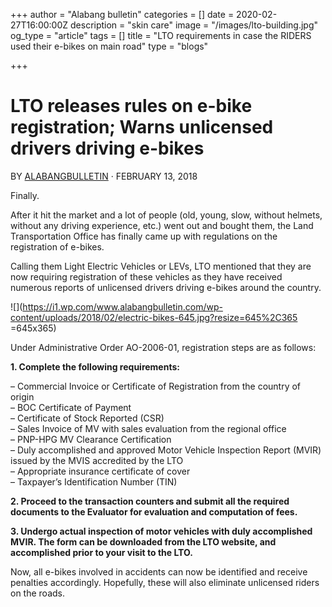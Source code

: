 +++
author = "Alabang bulletin"
categories = []
date = 2020-02-27T16:00:00Z
description = "skin care"
image = "/images/lto-building.jpg"
og_type = "article"
tags = []
title = "LTO requirements in case the RIDERS used their e-bikes on main road"
type = "blogs"

+++
# LTO releases rules on e-bike registration; Warns unlicensed drivers driving e-bikes

BY [ALABANGBULLETIN](https://www.alabangbulletin.com/author/alabangbulletin/ "Posts by AlabangBulletin") · FEBRUARY 13, 2018

Finally.

After it hit the market and a lot of people (old, young, slow, without helmets, without any driving experience, etc.) went out and bought them, the Land Transportation Office has finally came up with regulations on the registration of e-bikes.

Calling them Light Electric Vehicles or LEVs, LTO mentioned that they are now requiring registration of these vehicles as they have received numerous reports of unlicensed drivers driving e-bikes around the country.

![](https://i1.wp.com/www.alabangbulletin.com/wp-content/uploads/2018/02/electric-bikes-645.jpg?resize=645%2C365 =645x365)

Under Administrative Order AO-2006-01, registration steps are as follows:

**1. Complete the following requirements:**

– Commercial Invoice or Certificate of Registration from the country of origin  
– BOC Certificate of Payment  
– Certificate of Stock Reported (CSR)  
– Sales Invoice of MV with sales evaluation from the regional office  
– PNP-HPG MV Clearance Certification  
– Duly accomplished and approved Motor Vehicle Inspection Report (MVIR) issued by the MVIS accredited by the LTO  
– Appropriate insurance certificate of cover  
– Taxpayer’s Identification Number (TIN)

**2. Proceed to the transaction counters and submit all the required documents to the Evaluator for evaluation and computation of fees.**

**3. Undergo actual inspection of motor vehicles with duly accomplished MVIR. The form can be downloaded from the LTO website, and accomplished prior to your visit to the LTO.**

Now, all e-bikes involved in accidents can now be identified and receive penalties accordingly. Hopefully, these will also eliminate unlicensed riders on the roads.